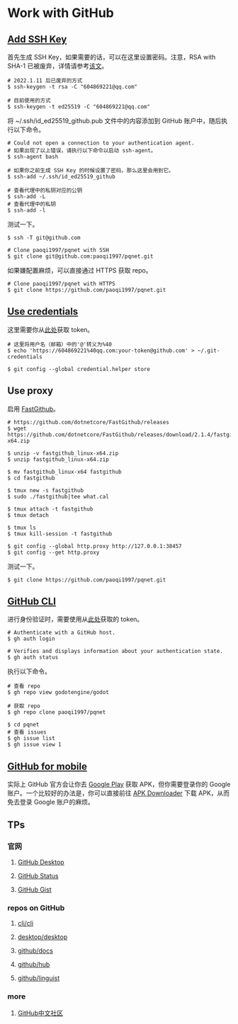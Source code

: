 # Work with GitHub

## [Add SSH Key](https://docs.github.com/cn/authentication/connecting-to-github-with-ssh)

首先生成 SSH Key，如果需要的话，可以在这里设置密码。注意，RSA with SHA-1 已被废弃，详情请参考[该文](https://github.blog/2021-09-01-improving-git-protocol-security-github/)。

```
# 2022.1.11 后已废弃的方式
$ ssh-keygen -t rsa -C "604869221@qq.com"

# 目前使用的方式
$ ssh-keygen -t ed25519 -C "604869221@qq.com"
```

将 ~/.ssh/id_ed25519_github.pub 文件中的内容添加到 GitHub 账户中，随后执行以下命令。

```
# Could not open a connection to your authentication agent.
# 如果出现了以上错误，请执行以下命令以启动 ssh-agent。
$ ssh-agent bash

# 如果你之前生成 SSH Key 的时候设置了密码，那么这里会用到它。
$ ssh-add ~/.ssh/id_ed25519_github

# 查看代理中的私钥对应的公钥
$ ssh-add -L
# 查看代理中的私钥
$ ssh-add -l
```

测试一下。

```
$ ssh -T git@github.com

# Clone paoqi1997/pqnet with SSH
$ git clone git@github.com:paoqi1997/pqnet.git
```

如果嫌配置麻烦，可以直接通过 HTTPS 获取 repo。

```
# Clone paoqi1997/pqnet with HTTPS
$ git clone https://github.com/paoqi1997/pqnet.git
```

## [Use credentials](https://git-scm.com/book/zh/v2/Git-%E5%B7%A5%E5%85%B7-%E5%87%AD%E8%AF%81%E5%AD%98%E5%82%A8)

这里需要你从[此处](https://github.com/settings/tokens)获取 token。

```
# 这里将用户名（邮箱）中的'@'转义为%40
$ echo 'https://604869221%40qq.com:your-token@github.com' > ~/.git-credentials

$ git config --global credential.helper store
```

## Use proxy

启用 [FastGithub](https://github.com/dotnetcore/FastGithub)。

```
# https://github.com/dotnetcore/FastGithub/releases
$ wget https://github.com/dotnetcore/FastGithub/releases/download/2.1.4/fastgithub_linux-x64.zip

$ unzip -v fastgithub_linux-x64.zip
$ unzip fastgithub_linux-x64.zip

$ mv fastgithub_linux-x64 fastgithub
$ cd fastgithub

$ tmux new -s fastgithub
$ sudo ./fastgithub|tee what.cal

$ tmux attach -t fastgithub
$ tmux detach

$ tmux ls
$ tmux kill-session -t fastgithub

$ git config --global http.proxy http://127.0.0.1:38457
$ git config --get http.proxy
```

测试一下。

```
$ git clone https://github.com/paoqi1997/pqnet.git
```

## [GitHub CLI](https://cli.github.com)

进行身份验证时，需要使用从[此处](https://github.com/settings/tokens)获取的 token。

```
# Authenticate with a GitHub host.
$ gh auth login

# Verifies and displays information about your authentication state.
$ gh auth status
```

执行以下命令。

```
# 查看 repo
$ gh repo view godotengine/godot

# 获取 repo
$ gh repo clone paoqi1997/pqnet

$ cd pqnet
# 查看 issues
$ gh issue list
$ gh issue view 1
```

## [GitHub for mobile](https://github.com/mobile)

实际上 GitHub 官方会让你去 [Google Play](https://play.google.com/store/apps/details?id=com.github.android) 获取 APK，但你需要登录你的 Google 账户。一个比较好的办法是，你可以直接前往 [APK Downloader](https://apps.evozi.com/apk-downloader/?id=com.github.android) 下载 APK，从而免去登录 Google 账户的麻烦。

## TPs

### 官网

1. [GitHub Desktop](https://desktop.github.com)

2. [GitHub Status](https://www.githubstatus.com)

3. [GitHub Gist](https://gist.github.com)

### repos on GitHub

1. [cli/cli](https://github.com/cli/cli)

2. [desktop/desktop](https://github.com/desktop/desktop)

3. [github/docs](https://github.com/github/docs)

4. [github/hub](https://github.com/github/hub)

5. [github/linguist](https://github.com/github/linguist)

### more

1. [GitHub中文社区](https://www.githubs.cn)
